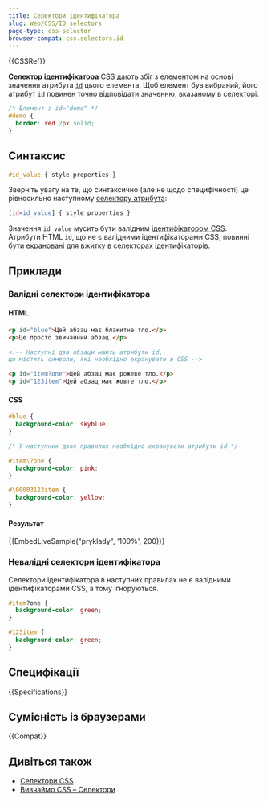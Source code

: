 ```yaml
---
title: Селектори ідентифікатора
slug: Web/CSS/ID_selectors
page-type: css-selector
browser-compat: css.selectors.id
---
```


{{CSSRef}}

**Селектор ідентифікатора** CSS дають збіг з елементом на основі значення атрибута [`id`](/uk/docs/Web/HTML/Global_attributes/id) цього елемента. Щоб елемент був вибраний, його атрибут `id` повинен точно відповідати значенню, вказаному в селекторі.

```css
/* Елемент з id="demo" */
#demo {
  border: red 2px solid;
}
```

## Синтаксис

```css
#id_value { style properties }
```

Зверніть увагу на те, що синтаксично (але не щодо специфічності) це рівносильно наступному [селектору атрибута](/uk/docs/Web/CSS/Attribute_selectors):

```css
[id=id_value] { style properties }
```

Значення `id_value` мусить бути валідним [ідентифікатором CSS](/uk/docs/Web/CSS/ident). Атрибути HTML `id`, що не є валідними ідентифікаторами CSS, повинні бути [екрановані](/uk/docs/Web/CSS/ident#escaping_characters) для вжитку в селекторах ідентифікаторів.

## Приклади

### Валідні селектори ідентифікатора

#### HTML

```html
<p id="blue">Цей абзац має блакитне тло.</p>
<p>Це просто звичайний абзац.</p>
```

```html
<!-- Наступні два абзаци мають атрибути id,
що містять символи, які необхідно екранувати в CSS -->

<p id="item?one">Цей абзац має рожеве тло.</p>
<p id="123item">Цей абзац має жовте тло.</p>
```

#### CSS

```css
#blue {
  background-color: skyblue;
}
```

```css
/* У наступних двох правилах необхідно екранувати атрибути id */

#item\?one {
  background-color: pink;
}

#\00003123item {
  background-color: yellow;
}
```

#### Результат

{{EmbedLiveSample("pryklady", '100%', 200)}}

### Невалідні селектори ідентифікатора

Селектори ідентифікатора в наступних правилах не є валідними ідентифікаторами CSS, а тому ігноруються.

```css example-bad
#item?one {
  background-color: green;
}

#123item {
  background-color: green;
}
```

## Специфікації

{{Specifications}}

## Сумісність із браузерами

{{Compat}}

## Дивіться також

- [Селектори CSS](/uk/docs/Web/CSS/CSS_selectors)
- [Вивчаймо CSS – Селектори](/uk/docs/Learn/CSS/Building_blocks/Selectors)
